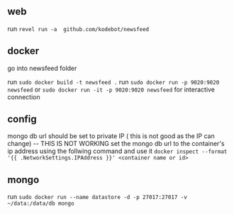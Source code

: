## web
run `revel run -a  github.com/kodebot/newsfeed`

## docker

go into newsfeed folder

run `sudo docker build -t newsfeed .`
run `sudo docker run -p 9020:9020 newsfeed` or `sudo docker run -it -p 9020:9020 newsfeed` for interactive connection


## config
mongo db url should be set to private IP ( this is not good as the IP can change) -- THIS IS NOT WORKING
set the mongo db url to the container's ip address using the follwing command and use it
`docker inspect --format '{{ .NetworkSettings.IPAddress }}' <container name or id>`

## mongo
run `sudo docker run --name datastore -d -p 27017:27017 -v ~/data:/data/db mongo`